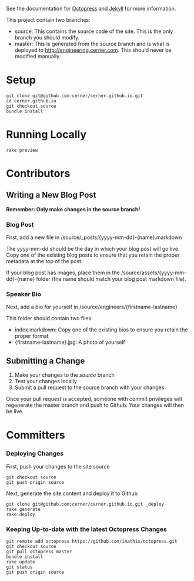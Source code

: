 See the documentation for [Octopress](http://octopress.org/docs/) and [Jekyll](http://jekyllrb.com/docs/home/) for more information.

This project contain two branches:
- source: This contains the source code of the site. This is the only branch you should modify.
- master: This is generated from the source branch and is what is deployed to http://engineering.cerner.com. This should never be modified manually.

# Setup

    git clone git@github.com:cerner/cerner.github.io.git
    cd cerner.github.io
    git checkout source
    bundle install

# Running Locally

    rake preview

# Contributors

## Writing a New Blog Post

**Remember: Only make changes in the source branch!**

### Blog Post

First, add a new file in /source/_posts/{yyyy-mm-dd}-{name}.markdown

The yyyy-mm-dd should be the day in which your blog post will go live. Copy one of the existing blog posts to ensure that you retain the proper metadata at the top of the post.

If your blog post has images, place them in the /source/assets/{yyyy-mm-dd}-{name} folder (the name should match your blog post markdown file).

### Speaker Bio

Next, add a bio for yourself in /source/engineers/{firstname-lastname}

This folder should contain two files:
- index.markdown: Copy one of the existing bios to ensure you retain the proper format
- {firstname-lastname}.jpg: A photo of yourself

## Submitting a Change

1. Make your changes to the *source* branch
2. Test your changes locally
3. Submit a pull request to the source branch with your changes

Once your pull request is accepted, someone with commit privileges will regenerate the master branch and push to Github. Your changes will then be live.

# Committers

### Deploying Changes

First, push your changes to the site source

    git checkout source
    git push origin source

Next, generate the site content and deploy it to Github

    git clone git@github.com:cerner/cerner.github.io.git _deploy
    rake generate
    rake deploy

### Keeping Up-to-date with the latest Octopress Changes

    git remote add octopress https://github.com/imathis/octopress.git
    git checkout source
    git pull octopress master
    bundle install
    rake update
    git status
    git push origin source
